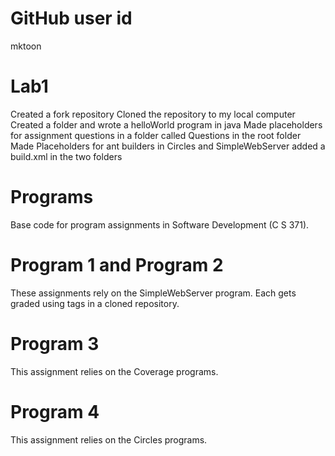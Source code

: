 # GitHub user id
mktoon

# Lab1
Created a fork repository 
Cloned the repository to my local computer
Created a folder and wrote a helloWorld program in java
Made placeholders for assignment questions in a folder called Questions in the root folder
Made Placeholders for ant builders in Circles and SimpleWebServer
added a build.xml in the two folders

# Programs
Base code for program assignments in Software Development (C S 371).

# Program 1 and Program 2
These assignments rely on the SimpleWebServer program. Each gets graded using tags in a cloned repository.

# Program 3
This assignment relies on the Coverage programs.

# Program 4
This assignment relies on the Circles programs.

